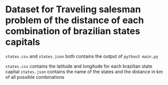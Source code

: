 # Dataset for Traveling salesman problem of the distance of each combination of brazilian states capitals

`states.csv` and `states.json` both contains the output of `python3 main.py`

`states.csv` contains the latitude and longitude for each brazilian state capital
`states.json` contains the name of the states and the distance in km of all possible combinations